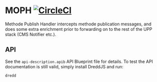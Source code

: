 # MOPH [![CircleCI](https://circleci.com/gh/Financial-Times/methode-publish-handler.svg?style=svg)](https://circleci.com/gh/Financial-Times/methode-publish-handler)

Methode Publish Handler intercepts methode publication messages, and does some extra enrichment prior to forwarding on to the rest of the UPP stack (CMS Notifier etc.).

## API

See the `api-description.apib` API Blueprint file for details. To test the API documentation is still valid, simply install DreddJS and run:

```
dredd
```
